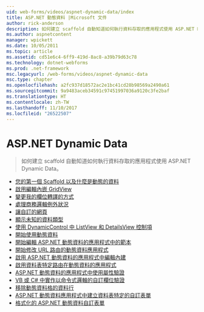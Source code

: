 ```yaml
---
uid: web-forms/videos/aspnet-dynamic-data/index
title: ASP.NET 動態資料 |Microsoft 文件
author: rick-anderson
description: 如何建立 scaffold 自動知道如何執行資料存取的應用程式使用 ASP.NET Dynamic Data。
ms.author: aspnetcontent
manager: wpickett
ms.date: 10/05/2011
ms.topic: article
ms.assetid: cd51e6c4-6ff9-419d-8ac8-a39b79d63c78
ms.technology: dotnet-webforms
ms.prod: .net-framework
msc.legacyurl: /web-forms/videos/aspnet-dynamic-data
msc.type: chapter
ms.openlocfilehash: a2fc937d18572ac2e1bc41cd28b98569a2490a61
ms.sourcegitcommit: 9a9483aceb34591c97451997036a9120c3fe2baf
ms.translationtype: HT
ms.contentlocale: zh-TW
ms.lasthandoff: 11/10/2017
ms.locfileid: "26522507"
---
```

<a name="aspnet-dynamic-data"></a>ASP.NET Dynamic Data
====================
> 如何建立 scaffold 自動知道如何執行資料存取的應用程式使用 ASP.NET Dynamic Data。


- [您的第一個 Scaffold 以及什麼是動態的資料](your-first-scaffold-and-what-is-dynamic-data.md)
- [啟用編輯內嵌 GridView](how-do-i-enable-inline-gridview-editing.md)
- [變更我的欄位轉譯的方式](how-do-i-change-how-my-fields-render.md)
- [處理商務邏輯例外狀況](how-do-i-handle-business-logic-exceptions.md)
- [讓自訂的網頁](how-do-i-make-custom-pages.md)
- [顯示未知的資料類型](how-do-i-display-unknown-datatypes.md)
- [使用 DynamicControl 中 ListView 和 DetailsView 控制項](how-do-i-use-a-dynamiccontrol-in-listview-and-detailsview-controls.md)
- [開始使用動態資料](getting-started-with-dynamic-data.md)
- [開始編輯 ASP.NET 動態資料的應用程式中的範本](begin-editing-the-templates-in-aspnet-dynamic-data-applications.md)
- [開始修改 URL 路由的動態資料應用程式](begin-modifying-dynamic-data-applications-with-url-routing.md)
- [啟用 ASP.NET 動態資料的應用程式中編輯內建](enable-in-line-editing-in-aspnet-dynamic-data-applications.md)
- [啟用資料表特定路由在動態資料的應用程式](how-to-enable-table-specific-routing-in-dynamic-data-applications.md)
- [ASP.NET 動態資料的應用程式中使用屬性驗證](how-to-use-attribute-validation-in-aspnet-dynamic-data-applications.md)
- [VB 或 C# 中實作以命令式邏輯的自訂欄位驗證](how-to-implement-custom-field-validation-with-imperative-logic-in-vb-or-c.md)
- [移除動態資料格的資料行](how-to-remove-columns-from-your-dynamicdata-data-grids.md)
- [ASP.NET 動態資料應用程式中建立資料表特定的自訂表單](how-to-create-table-specific-custom-forms-in-an-aspnet-dynamic-data-application.md)
- [格式化的 ASP.NET 動態資料自訂表單](aspnet-dynamic-data-custom-form-formatting.md)
